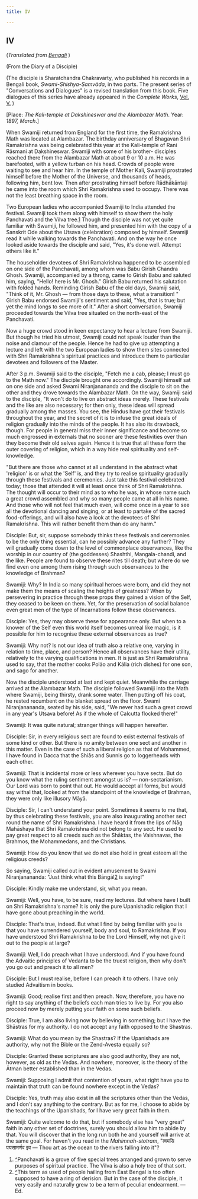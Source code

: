 ```yaml
---
title: IV

---
```





  

## IV

(*Translated from [Bengali](swami_shishya_04.pdf)* )

(From the Diary of a Disciple)

(The disciple is Sharatchandra Chakravarty, who published his records in
a Bengali book, *Swami-Shishya-Samvāda*, in two parts. The present
series of "Conversations and Dialogues" is a revised translation from
this book. Five dialogues of this series have already appeared in the
*Complete Works*, [Vol.
V.](../../volume_5/conversations_and_dialogues/xi_xv_from_the_diary_of_a_disciple.htm)
)

\[Place: *The Kali-temple at Dakshineswar and the Alambazar Math*. Year:
*1897, March*.\]

When Swamiji returned from England for the first time, the Ramakrishna
Math was located at Alambazar. The birthday anniversary of Bhagavan Shri
Ramakrishna was being celebrated this year at the Kali-temple of Rani
Rāsmani at Dakshineswar. Swamiji with some of his brother- disciples
reached there from the Alambazar Math at about 9 or 10 a.m. He was
barefooted, with a yellow turban on his head. Crowds of people were
waiting to see and hear him. In the temple of Mother Kali, Swamiji
prostrated himself before the Mother of the Universe, and thousands of
heads, following him, bent low. Then after prostrating himself before
Rādhākāntaji he came into the room which Shri Ramakrishna used to
occupy. There was not the least breathing space in the room.

Two European ladies who accompanied Swamiji to India attended the
festival. Swamiji took them along with himself to show them the holy
Panchavati and the Vilva tree.[1](#fn1) Though the disciple was not yet
quite familiar with Swamiji, he followed him, and presented him with the
copy of a Sanskrit Ode about the Utsava (celebration) composed by
himself. Swamiji read it while walking towards the Panchavati. And on
the way he once looked aside towards the disciple and said, "Yes, it's
done well. Attempt others like it."

The householder devotees of Shri Ramakrishna happened to be assembled on
one side of the Panchavati, among whom was Babu Girish Chandra Ghosh.
Swamiji, accompanied by a throng, came to Girish Babu and saluted him,
saying, "Hello! here is Mr. Ghosh." Girish Babu returned his salutation
with folded hands. Reminding Girish Babu of the old days, Swamiji said,
"Think of it, Mr. Ghosh — from those days to these, what a transition! "
Girish Babu endorsed Swamiji's sentiment and said, "Yes, that is true;
but yet the mind longs to see more of it." After a short conversation,
Swamiji proceeded towards the Vilva tree situated on the north-east of
the Panchavati.

Now a huge crowd stood in keen expectancy to hear a lecture from
Swamiji. But though he tried his utmost, Swamiji could not speak louder
than the noise and clamour of the people. Hence he had to give up
attempting a lecture and left with the two European ladies to show them
sites connected with Shri Ramakrishna's spiritual practices and
introduce them to particular devotees and followers of the Master.

After 3 p.m. Swamiji said to the disciple, "Fetch me a cab, please; I
must go to the Math now." The disciple brought one accordingly. Swamiji
himself sat on one side and asked Swami Niranjanananda and the disciple
to sit on the other and they drove towards the Alambazar Math. On the
way, Swamiji said to the disciple, "It won't do to live on abstract
ideas merely. These festivals and the like are also necessary; for then
only, these ideas will spread gradually among the masses. You see, the
Hindus have got their festivals throughout the year, and the secret of
it is to infuse the great ideals of religion gradually into the minds of
the people. It has also its drawback, though. For people in general miss
their inner significance and become so much engrossed in externals that
no sooner are these festivities over than they become their old selves
again. Hence it is true that all these form the outer covering of
religion, which in a way hide real spirituality and self-knowledge.

"But there are those who cannot at all understand in the abstract what
'religion' is or what the 'Self' is, and they try to realise
spirituality gradually through these festivals and ceremonies. Just take
this festival celebrated today; those that attended it will at least
once think of Shri Ramakrishna. The thought will occur to their mind as
to who he was, in whose name such a great crowd assembled and why so
many people came at all in his name. And those who will not feel that
much even, will come once in a year to see all the devotional dancing
and singing, or at least to partake of the sacred food-offerings, and
will also have a look at the devotees of Shri Ramakrishna. This will
rather benefit them than do any harm."

Disciple: But, sir, suppose somebody thinks these festivals and
ceremonies to be the only thing essential, can he possibly advance any
further? They will gradually come down to the level of commonplace
observances, like the worship in our country of (the goddesses)
Shashthi, Mangala-chandi, and the like. People are found to observe
these rites till death; but where do we find even one among them rising
through such observances to the knowledge of Brahman?

Swamiji: Why? In India so many spiritual heroes were born, and did they
not make them the means of scaling the heights of greatness? When by
persevering in practice through these props they gained a vision of the
Self, they ceased to be keen on them. Yet, for the preservation of
social balance even great men of the type of Incarnations follow these
observances.

Disciple: Yes, they may observe these for appearance only. But when to a
knower of the Self even this world itself becomes unreal like magic, is
it possible for him to recognise these external observances as true?

Swamiji: Why not? Is not our idea of truth also a relative one, varying
in relation to time, place, and person? Hence all observances have their
utility, relatively to the varying qualifications in men. It is just as
Shri Ramakrishna used to say, that the mother cooks Polāo and Kālia
(rich dishes) for one son, and sago for another.

Now the disciple understood at last and kept quiet. Meanwhile the
carriage arrived at the Alambazar Math. The disciple followed Swamiji
into the Math where Swamiji, being thirsty, drank some water. Then
putting off his coat, he rested recumbent on the blanket spread on the
floor. Swami Niranjanananda, seated by his side, said, "We never had
such a great crowd in any year's Utsava before! As if the whole of
Calcutta flocked there!"

Swamiji: It was quite natural; stranger things will happen hereafter.

Disciple: Sir, in every religious sect are found to exist external
festivals of some kind or other. But there is no amity between one sect
and another in this matter. Even in the case of such a liberal religion
as that of Mohammed, I have found in Dacca that the Shiās and Sunnis go
to loggerheads with each other.

Swamiji: That is incidental more or less wherever you have sects. But do
you know what the ruling sentiment amongst us is? — non-sectarianism.
Our Lord was born to point that out. He would accept all forms, but
would say withal that, looked at from the standpoint of the knowledge of
Brahman, they were only like illusory Māyā.

Disciple: Sir, I can't understand your point. Sometimes it seems to me
that, by thus celebrating these festivals, you are also inaugurating
another sect round the name of Shri Ramakrishna. I have heard it from
the lips of Nāg Mahāshaya that Shri Ramakrishna did not belong to any
sect. He used to pay great respect to all creeds such as the Shāktas,
the Vaishnavas, the Brahmos, the Mohammedans, and the Christians.

Swamiji: How do you know that we do not also hold in great esteem all
the religious creeds?

So saying, Swamiji called out in evident amusement to Swami
Niranjanananda: "Just think what this Bāngāl[2](#fn2) is saying!"

Disciple: Kindly make me understand, sir, what you mean.

Swamiji: Well, you have, to be sure, read my lectures. But where have I
built on Shri Ramakrishna's name? It is only the pure Upanishadic
religion that I have gone about preaching in the world.

Disciple: That's true, indeed. But what I find by being familiar with
you is that you have surrendered yourself, body and soul, to
Ramakrishna. If you have understood Shri Ramakrishna to be the Lord
Himself, why not give it out to the people at large?

Swamiji: Well, I do preach what I have understood. And if you have found
the Advaitic principles of Vedanta to be the truest religion, then why
don't you go out and preach it to all men?

Disciple: But I must realise, before I can preach it to others. I have
only studied Advaitism in books.

Swamiji: Good; realise first and then preach. Now, therefore, you have
no right to say anything of the beliefs each man tries to live by. For
you also proceed now by merely putting your faith on some such beliefs.

Disciple: True, I am also living now by believing in something; but I
have the Shāstras for my authority. I do not accept any faith opposed to
the Shastras.

Swamiji: What do you mean by the Shastras? If the Upanishads are
authority, why not the Bible or the Zend-Avesta equally so?

Disciple: Granted these scriptures are also good authority, they are
not, however, as old as the Vedas. And nowhere, moreover, is the theory
of the Âtman better established than in the Vedas.

Swamiji: Supposing I admit that contention of yours, what right have you
to maintain that truth can be found nowhere except in the Vedas?

Disciple: Yes, truth may also exist in all the scriptures other than the
Vedas, and I don't say anything to the contrary. But as for me, I choose
to abide by the teachings of the Upanishads, for I have very great faith
in them.

Swamiji: Quite welcome to do that, but if somebody else has "very great"
faith in any other set of doctrines, surely you should allow him to
abide by that. You will discover that in the long run both he and
yourself will arrive at the same goal. For haven't you read in the
*Mahimnah-stotram*, "त्वमसि पयसामर्णव इव — Thou art as the ocean to the
rivers falling into it"?

1.  [^](#txt1)Panchavati is a grove of five special trees arranged and
    grown to serve purposes of spiritual practice. The Vilva is also a
    holy tree of that sort.
2.  [^](#txt2)This term as used of people hailing from East Bengal is
    too often supposed to have a ring of derision. But in the case of
    the disciple, it very easily and naturally grew to be a term of
    peculiar endearment. — Ed.


